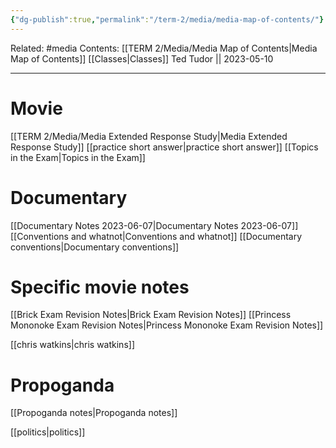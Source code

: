 ```yaml
---
{"dg-publish":true,"permalink":"/term-2/media/media-map-of-contents/"}
---
```


Related: #media
Contents: [[TERM 2/Media/Media Map of Contents\|Media Map of Contents]]
[[Classes\|Classes]]
Ted Tudor || 2023-05-10
***
# Movie
[[TERM 2/Media/Media Extended Response Study\|Media Extended Response Study]]
[[practice short answer\|practice short answer]]
[[Topics in the Exam\|Topics in the Exam]]

# Documentary 
[[Documentary Notes 2023-06-07\|Documentary Notes 2023-06-07]]
[[Conventions and whatnot\|Conventions and whatnot]]
[[Documentary conventions\|Documentary conventions]]

# Specific movie notes
[[Brick Exam Revision Notes\|Brick Exam Revision Notes]]
[[Princess Mononoke Exam Revision Notes\|Princess Mononoke Exam Revision Notes]]

[[chris watkins\|chris watkins]]

# Propoganda
[[Propoganda notes\|Propoganda notes]]

[[politics\|politics]]
